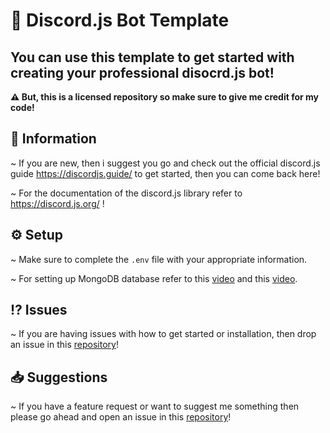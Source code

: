 # 🤖 Discord.js Bot Template

## You can use this template to get started with creating your professional disocrd.js bot!

**⚠ But, this is a licensed repository so make sure to give me credit for my code!**

## 📃 Information 

~ If you are new, then i suggest you go and check out the official discord.js guide https://discordjs.guide/ to get started, then you can come back here! 

~ For the documentation of the discord.js library refer to https://discord.js.org/ !

## ⚙ Setup

~ Make sure to complete the `.env` file with your appropriate information.

~ For setting up MongoDB database refer to this [video](https://www.youtube.com/watch?v=solUvRZEh9g) and this [video](https://youtu.be/HdOOpt2Rbns).

## ⁉ Issues

~ If you are having issues with how to get started or installation, then drop an issue in this [repository](https://github.com/Rayne231/discord.js/issues)!

## 📥 Suggestions 

~ If you have a feature request or want to suggest me something then please go ahead and open an issue in this [repository](https://github.com/Rayne231/discord.js/issues)!
